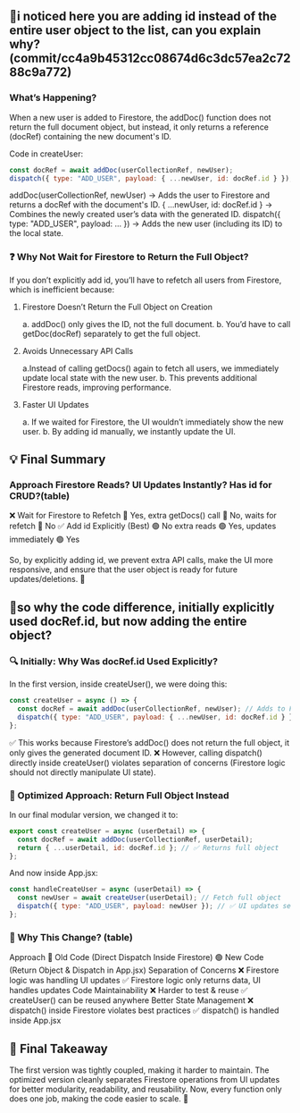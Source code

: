## 📝i noticed here you are adding id instead of the entire user object to the list, can you explain why? (commit/cc4a9b45312cc08674d6c3dc57ea2c7288c9a772)

### What’s Happening?

When a new user is added to Firestore, the addDoc() function does not return the full document object, but instead, it only returns a reference (docRef) containing the new document's ID.

Code in createUser:

```JavaScript
const docRef = await addDoc(userCollectionRef, newUser);
dispatch({ type: "ADD_USER", payload: { ...newUser, id: docRef.id } });
```

addDoc(userCollectionRef, newUser) → Adds the user to Firestore and returns a docRef with the document's ID.
{ ...newUser, id: docRef.id } → Combines the newly created user’s data with the generated ID.
dispatch({ type: "ADD_USER", payload: ... }) → Adds the new user (including its ID) to the local state.

### ❓ Why Not Wait for Firestore to Return the Full Object?

If you don’t explicitly add id, you’ll have to refetch all users from Firestore, which is inefficient because:

1. Firestore Doesn’t Return the Full Object on Creation

   a. addDoc() only gives the ID, not the full document.
   b. You’d have to call getDoc(docRef) separately to get the full object.

2. Avoids Unnecessary API Calls

   a.Instead of calling getDocs() again to fetch all users, we immediately update local state with the new user.
   b. This prevents additional Firestore reads, improving performance.

3. Faster UI Updates

   a. If we waited for Firestore, the UI wouldn’t immediately show the new user.
   b. By adding id manually, we instantly update the UI.

## 💡 Final Summary

### Approach Firestore Reads? UI Updates Instantly? Has id for CRUD?(table)

❌ Wait for Firestore to Refetch 🔴 Yes, extra getDocs() call 🔴 No, waits for refetch 🔴 No
✅ Add id Explicitly (Best) 🟢 No extra reads 🟢 Yes, updates immediately 🟢 Yes

So, by explicitly adding id, we prevent extra API calls, make the UI more responsive, and ensure that the user object is ready for future updates/deletions. 🚀

## 📝so why the code difference, initially explicitly used docRef.id, but now adding the entire object?

### 🔍 Initially: Why Was docRef.id Used Explicitly?

In the first version, inside createUser(), we were doing this:

```JavaScript
const createUser = async () => {
  const docRef = await addDoc(userCollectionRef, newUser); // Adds to Firestore
  dispatch({ type: "ADD_USER", payload: { ...newUser, id: docRef.id } });
};
```

✅ This works because Firestore’s addDoc() does not return the full object, it only gives the generated document ID.
❌ However, calling dispatch() directly inside createUser() violates separation of concerns (Firestore logic should not directly manipulate UI state).

### 🔄 Optimized Approach: Return Full Object Instead

In our final modular version, we changed it to:

```JavaScript
export const createUser = async (userDetail) => {
  const docRef = await addDoc(userCollectionRef, userDetail);
  return { ...userDetail, id: docRef.id }; // ✅ Returns full object
};
```

And now inside App.jsx:

```JavaScript
const handleCreateUser = async (userDetail) => {
  const newUser = await createUser(userDetail); // Fetch full object
  dispatch({ type: "ADD_USER", payload: newUser }); // ✅ UI updates separately
};
```

### 🔑 Why This Change? (table)

Approach 🔴 Old Code (Direct Dispatch Inside Firestore) 🟢 New Code (Return Object & Dispatch in App.jsx)
Separation of Concerns ❌ Firestore logic was handling UI updates ✅ Firestore logic only returns data, UI handles updates
Code Maintainability ❌ Harder to test & reuse ✅ createUser() can be reused anywhere
Better State Management ❌ dispatch() inside Firestore violates best practices ✅ dispatch() is handled inside App.jsx

## 🚀 Final Takeaway

The first version was tightly coupled, making it harder to maintain.
The optimized version cleanly separates Firestore operations from UI updates for better modularity, readability, and reusability.
Now, every function only does one job, making the code easier to scale. 🚀
